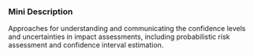 ### Mini Description

Approaches for understanding and communicating the confidence levels and uncertainties in impact assessments, including probabilistic risk assessment and confidence interval estimation.
